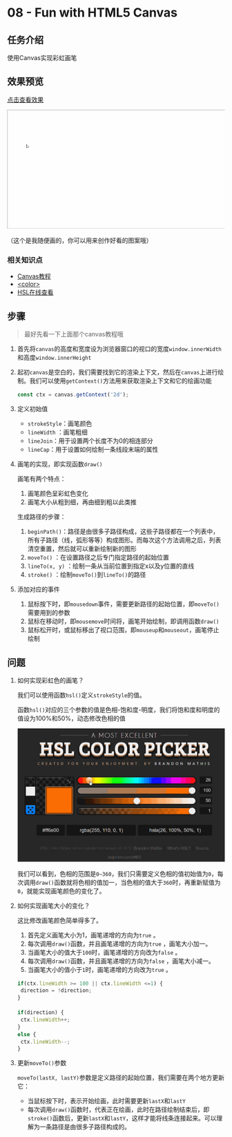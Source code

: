 # 08 - Fun with HTML5 Canvas

## 任务介绍

使用Canvas实现彩虹画笔

## 效果预览

[点击查看效果](https://miraclezys.github.io/JavaScript30/08%20-%20Fun%20with%20HTML5%20Canvas/index-ME.html)

![show](./image/b.gif)

（这个是我随便画的，你可以用来创作好看的图案哦）

### 相关知识点

* [Canvas教程](https://developer.mozilla.org/zh-CN/docs/Web/API/Canvas_API/Tutorial)
* [\<color>](https://developer.mozilla.org/zh-CN/docs/Web/CSS/color_value#hsl())
* [HSL在线查看](http://hslpicker.com/)

## 步骤

> 最好先看一下上面那个canvas教程哦

1. 首先将`canvas`的高度和宽度设为浏览器窗口的视口的宽度`window.innerWidth`和高度`window.innerHeight`

2. 起初`canvas`是空白的，我们需要找到它的渲染上下文，然后在`canvas`上进行绘制。我们可以使用`getContext()`方法用来获取渲染上下文和它的绘画功能

   ```javascript
   const ctx = canvas.getContext('2d');
   ```

3. 定义初始值

   * `strokeStyle`：画笔颜色
   * `lineWidth` ：画笔粗细
   * `lineJoin`：用于设置两个长度不为0的相连部分
   * `lineCap`：用于设置如何绘制一条线段末端的属性

4. 画笔的实现，即实现函数`draw()`

   画笔有两个特点：

   1. 画笔颜色呈彩虹色变化
   2. 画笔大小从粗到细，再由细到粗以此类推

   生成路径的步骤：

   1. `beginPath()`：路径是由很多子路径构成，这些子路径都在一个列表中，所有子路径（线，弧形等等）构成图形。而每次这个方法调用之后，列表清空重置，然后就可以重新绘制新的图形
   2. `moveTo()` ：在设置路径之后专门指定路径的起始位置
   3. `lineTo(x, y)` ：绘制一条从当前位置到指定x以及y位置的直线
   4. `stroke()` ：绘制`moveTo()`到`lineTo()`的路径

5. 添加对应的事件

   1. 鼠标按下时，即`mousedown`事件，需要更新路径的起始位置，即`moveTo()`需要用到的参数
   2. 鼠标在移动时，即`mousemove`时间将，画笔开始绘制，即调用函数`draw()`
   3. 鼠标松开时，或鼠标移出了视口范围，即`mouseup`和`mouseout`，画笔停止绘制

## 问题

1. 如何实现彩虹色的画笔？

   我们可以使用函数`hsl()`定义`strokeStyle`的值。

   函数`hsl()`对应的三个参数的值是色相-饱和度-明度，我们将饱和度和明度的值设为100%和50%，动态修改色相的值

   ![showing pen's color](./image/a.gif)

   我们可以看到，色相的范围是`0~360`，我们只需要定义色相的值初始值为`0`，每次调用`draw()`函数就将色相的值加一，当色相的值大于`360`时，再重新赋值为`0`，就能实现画笔颜色的变化了。

2. 如何实现画笔大小的变化？

   这比修改画笔颜色简单得多了。

   1. 首先定义画笔大小为1，画笔递增的方向为`true` 。
   2. 每次调用`draw()`函数，并且画笔递增的方向为`true` ，画笔大小加一。
   3. 当画笔大小的值大于`100`时，画笔递增的方向改为`false` 。
   4. 每次调用`draw()`函数，并且画笔递增的方向为`false` ，画笔大小减一。
   5. 当画笔大小的值小于`1`时，画笔递增的方向改为`true` 。

   ```javascript
   if(ctx.lineWidth >= 100 || ctx.lineWidth <=1) {
   	direction = !direction;
   }

   if(direction) {
   	ctx.lineWidth++;
   }
   else {
   	ctx.lineWidth--;
   }
   ```

3. 更新`moveTo()`参数

   `moveTo(lastX, lastY)`参数是定义路径的起始位置，我们需要在两个地方更新它：

   * 当鼠标按下时，表示开始绘画，此时需要更新`lastX`和`lastY`
   * 每次调用`draw()`函数时，代表正在绘画，此时在路径绘制结束后，即`stroke()`函数后，更新`lastX`和`lastY`，这样才能将线条连接起来。可以理解为一条路径是由很多子路径构成的。

